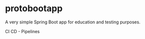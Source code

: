 # protobootapp
A very simple Spring Boot app for education and testing purposes.

CI CD - Pipelines
